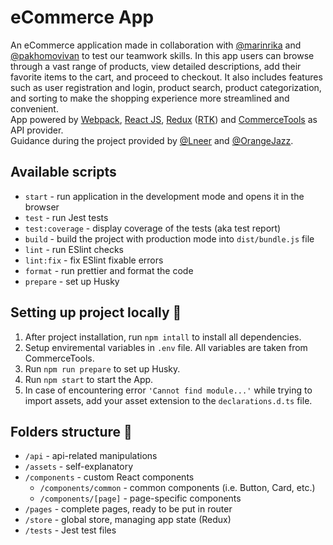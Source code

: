 # eCommerce App
An eCommerce application made in collaboration with [@marinrika](https://github.com/marinrika) and [@pakhomovivan](https://github.com/pakhomovivan) to test our teamwork skills. In this app users can browse through a vast range of products, view detailed descriptions, add their favorite items to the cart, and proceed to checkout. It also includes features such as user registration and login, product search, product categorization, and sorting to make the shopping experience more streamlined and convenient.  
App powered by [Webpack](https://webpack.js.org), [React JS](https://react.dev), [Redux](https://redux.js.org) ([RTK](https://redux-toolkit.js.org)) and [CommerceTools](https://commercetools.com/) as API provider.  
Guidance during the project provided by [@Lneer](https://github.com/Lneer) and [@OrangeJazz](https://github.com/OrangeJazz).

## Available scripts
 - ```start``` - run application in the development mode and opens it in the browser
 - ```test``` - run Jest tests
 - ```test:coverage``` - display coverage of the tests (aka test report)
 - ```build``` - build the project with production mode into ```dist/bundle.js``` file
 - ```lint``` - run ESlint checks
 - ```lint:fix``` - fix ESlint fixable errors
 - ```format``` - run prettier and format the code
 - ```prepare``` - set up Husky

## Setting up project locally 🚀
1. After project installation, run ```npm intall``` to install all dependencies.
2. Setup enviremental variables in ```.env``` file. All variables are taken from CommerceTools.
3. Run ```npm run prepare``` to set up Husky.
4. Run ```npm start``` to start the App.
5. In case of encountering error ```'Cannot find module...'``` while trying to import assets, add your asset extension to the ```declarations.d.ts``` file.

## Folders structure 📁
- ```/api``` - api-related manipulations
- ```/assets``` - self-explanatory
- ```/components``` - custom React components
  - ```/components/common``` - common components (i.e. Button, Card, etc.)
  - ```/components/[page]``` - page-specific components
- ```/pages``` - complete pages, ready to be put in router
- ```/store``` - global store, managing app state (Redux)
- ```/tests``` - Jest test files